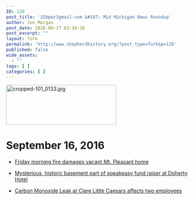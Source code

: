 ```yaml
---
ID: 128
post_title: '32bpwr3gmail-com &#187; Mid Michigan News Roundup'
author: Jon Morgan
post_date: 2016-09-17 03:39:16
post_excerpt: ""
layout: fork
permalink: 'http://www.shepherdhistory.org/?post_type=fork&p=128'
published: false
wide_assets:
  - ""
tags: [ ]
categories: [ ]
---
```

<img src="http://www.shepherdhistory.org/wp-content/uploads/2016/09/cropped-101_0133-300x109.jpg" alt="cropped-101_0133.jpg" width="300" height="109" class="alignnone size-medium wp-image-32" />

<h1>September 16, 2016</h1>

<ul>
<li><p><a href="http://www.themorningsun.com/general-news/20160916/friday-morning-fire-damages-vacant-mt-pleasant-home">Friday morning fire damages vacant Mt. Pleasant home</a></p></li>
<li><p><a href="http://www.themorningsun.com/general-news/20160916/mysterious-historic-basement-part-of-speakeasy-fund-raiser-at-doherty-hotel">Mysterious, historic basement part of speakeasy fund raiser at Doherty Hotel</a></p></li>
<li><p><a href="http://www.themorningsun.com/general-news/20160916/carbon-monoxide-leak-at-clare-little-caesars-affects-two-employees">Carbon Monoxide Leak at Clare Little Caesars affects two employees</a></p></li>
</ul>